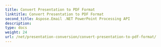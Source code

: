 ```yaml
---
title: Convert Presentation to PDF Format
linktitle: Convert Presentation to PDF Format
second_title: Aspose.Email .NET PowerPoint Processing API
description: 
type: docs
weight: 24
url: /net/presentation-conversion/convert-presentation-to-pdf-format/
---
```

